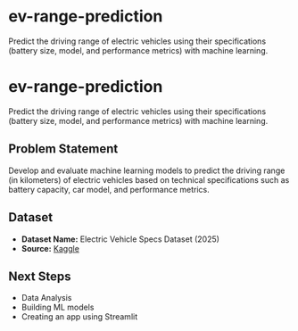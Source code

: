 # ev-range-prediction
Predict the driving range of electric vehicles using their specifications (battery size, model, and performance metrics) with machine learning.
# ev-range-prediction

Predict the driving range of electric vehicles using their specifications (battery size, model, and performance metrics) with machine learning.

## Problem Statement
Develop and evaluate machine learning models to predict the driving range (in kilometers) of electric vehicles based on technical specifications such as battery capacity, car model, and performance metrics.

## Dataset
- **Dataset Name:** Electric Vehicle Specs Dataset (2025)
- **Source:** [Kaggle](https://www.kaggle.com/datasets/urvishahir/electric-vehicle-specifications-dataset-2025)

## Next Steps
- Data Analysis
- Building ML models
- Creating an app using Streamlit
